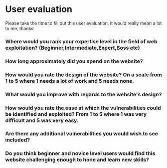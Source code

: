 # User evaluation

Please take the time to fill out this user evaluation, it would really mean a lot to me, thanks!

### Where would you rank your expertise level in the field of web exploitation? (Beginner,Intermediate,Expert,Boss etc)

### How long approximately did you spend on the website?

### How would you rate the design of the website? On a scale from 1 to 5 where 1 needs a lot of work and 5 needs none.

### What would you improve with regards to the website's design?

### How would you rate the ease at which the vulnerabilities could be identified and exploited? From 1 to 5 where 1 was very difficult and 5 was very easy.

### Are there any additional vulnerabilities you would wish to see included?

### Do you think beginner and novice level users would find this website challenging enough to hone and learn new skills?


